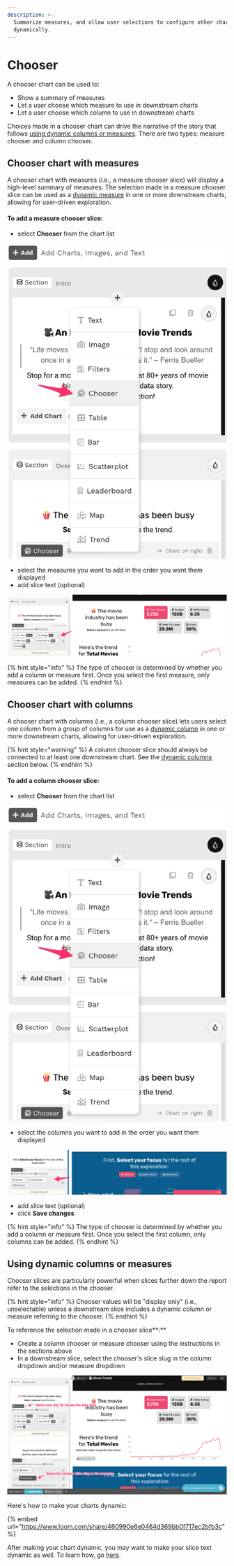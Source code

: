 ```yaml
---
description: >-
  Summarize measures, and allow user selections to configure other charts
  dynamically.
---
```


# Chooser

A chooser chart can be used to:

* Show a summary of measures
* Let a user choose which measure to use in downstream charts&#x20;
* Let a user choose which column to use in downstream charts

Choices made in a chooser chart can drive the narrative of the story that follows [using dynamic columns or measures](data-card.md#using-dynamic-ingredients). There are two types: measure chooser and column chooser.

## Chooser chart with measures

A chooser chart with measures (i.e., a measure chooser slice) will display a high-level summary of  measures. The selection made in a measure chooser slice can be used as a [dynamic measure](data-card.md#using-dynamic-ingredients)  in one or more downstream charts, allowing for user-driven exploration.&#x20;

#### To add a measure chooser slice:

* select **Chooser** from the chart list

![Select Chooser from the dropdown](<../../../.gitbook/assets/image (402).png>)

* select the measures you want to add in the order you want them displayed
* add slice text (optional)

![A measure chooser slice](<../../../.gitbook/assets/image (311).png>)

{% hint style="info" %}
The type of chooser is determined by whether you add a column or measure first. Once you select the first measure, only measures can be added.&#x20;
{% endhint %}

## Chooser chart with columns

A chooser chart with columns (i.e., a column chooser slice) lets users select one column from a group of columns for use as a [dynamic column](data-card.md#using-dynamic-ingredients) in one or more downstream charts, allowing for user-driven exploration.

{% hint style="warning" %}
A column chooser slice should always be connected to at least one downstream chart. See the [dynamic columns](data-card.md#using-dynamic-columns-or-measures) section below.
{% endhint %}

#### To add a column chooser slice:

* select **Chooser** from the chart list

![Select Chooser from the dropdown](<../../../.gitbook/assets/image (374).png>)

* select the columns you want to add in the order you want them displayed

![A column chooser slice](<../../../.gitbook/assets/image (332) (1) (1).png>)

* add slice text (optional)
* click **Save changes**

{% hint style="info" %}
The type of chooser is determined by whether you add a column or measure first. Once you select the first column, only columns can be added.&#x20;
{% endhint %}

## Using dynamic columns or measures

Chooser slices are particularly powerful when slices further down the report refer to the selections in the chooser.

{% hint style="info" %}
Chooser values will be "display only" (i.e., unselectable) unless a downstream slice includes a dynamic column or measure referring to the chooser.
{% endhint %}

To reference the selection made in a chooser slice**:**&#x20;

* Create a column chooser or measure chooser using the instructions in the sections above
* In a downstream slice, select the chooser's slice slug in the column dropdown and/or measure dropdown

![Use dynamic ingredients in your charts to make them interactive](<../../../.gitbook/assets/image (340).png>)

Here's how to make your charts dynamic:

{% embed url="https://www.loom.com/share/460990e6e0464d369bb0f717ec2bfb3c" %}

After making your chart dynamic, you may want to make your slice text dynamic as well. To learn how, go [here](../slices/dynamic-text.md).&#x20;
